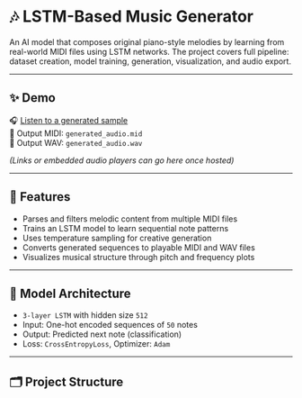 # 🎶 LSTM-Based Music Generator

An AI model that composes original piano-style melodies by learning from real-world MIDI files using LSTM networks. The project covers full pipeline: dataset creation, model training, generation, visualization, and audio export.

---

## ✨ Demo

🎧 [Listen to a generated sample](#)  
📁 Output MIDI: `generated_audio.mid`  
📁 Output WAV: `generated_audio.wav`  

*(Links or embedded audio players can go here once hosted)*

---

## 📌 Features

- Parses and filters melodic content from multiple MIDI files
- Trains an LSTM model to learn sequential note patterns
- Uses temperature sampling for creative generation
- Converts generated sequences to playable MIDI and WAV files
- Visualizes musical structure through pitch and frequency plots

---

## 🧠 Model Architecture

- `3-layer LSTM` with hidden size `512`
- Input: One-hot encoded sequences of `50` notes
- Output: Predicted next note (classification)
- Loss: `CrossEntropyLoss`, Optimizer: `Adam`

---

## 🗂 Project Structure

